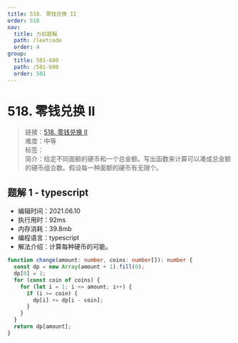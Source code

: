 ```yaml
---
title: 518. 零钱兑换 II
order: 518
nav:
  title: 力扣题解
  path: /leetcode
  order: 4
group:
  title: 501-600
  path: /501-600
  order: 501
---
```


# 518. 零钱兑换 II

> 链接：[518. 零钱兑换 II](https://leetcode-cn.com/problems/coin-change-2/)  
> 难度：中等  
> 标签：  
> 简介：给定不同面额的硬币和一个总金额。写出函数来计算可以凑成总金额的硬币组合数。假设每一种面额的硬币有无限个。

## 题解 1 - typescript

- 编辑时间：2021.06.10
- 执行用时：92ms
- 内存消耗：39.8mb
- 编程语言：typescript
- 解法介绍：计算每种硬币的可能。

```typescript
function change(amount: number, coins: number[]): number {
  const dp = new Array(amount + 1).fill(0);
  dp[0] = 1;
  for (const coin of coins) {
    for (let i = 1; i <= amount; i++) {
      if (i >= coin) {
        dp[i] += dp[i - coin];
      }
    }
  }
  return dp[amount];
}
```
